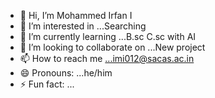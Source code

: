 - 👋 Hi, I’m Mohammed Irfan I
- 👀 I’m interested in ...Searching
- 🌱 I’m currently learning ...B.sc C.sc with AI
- 💞️ I’m looking to collaborate on ...New project
- 📫 How to reach me ...imi012@sacas.ac.in
- 😄 Pronouns: ...he/him
- ⚡ Fun fact: ...

<!---
Irfan0706/Irfan0706 is a ✨ special ✨ repository because its `README.md` (this file) appears on your GitHub profile.
You can click the Preview link to take a look at your changes.
--->
